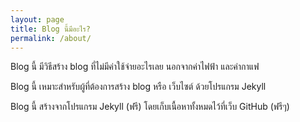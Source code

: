 ```yaml
---
layout: page
title: Blog นี้มีอะไร?
permalink: /about/
---
```


Blog นี้ มีวิธีสร้าง blog ที่ไม่มีค่าใช้จ่ายอะไรเลย นอกจากค่าไฟฟ้า และค่ากาแฟ

Blog นี้ เหมาะสำหรับผู้ที่ต้องการสร้าง blog หรือ เว็บไซต์ ด้วยโปรแกรม Jekyll

Blog นี้ สร้างจากโปรแกรม Jekyll (ฟรี) โดยเก็บเนื้อหาทั้งหมดไว้ที่เว็บ GitHub (ฟรีๆ)

